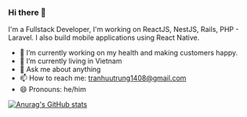 ### Hi there 👋
I'm a Fullstack Developer, I'm working on ReactJS, NestJS, Rails, PHP - Laravel. I also build mobile applications using React Native.

- 🔭 I’m currently working on my health and making customers happy.
- 🌱 I’m currently living in Vietnam
- 💬 Ask me about anything
- 📫 How to reach me: tranhuutrung1408@gmail.com
- 😄 Pronouns: he/him

[![Anurag's GitHub stats](https://github-readme-stats.vercel.app/api?username=TranHuuTrung)](https://github.com/anuraghazra/github-readme-stats)


<!--
**TranHuuTrung/TranHuuTrung** is a ✨ _special_ ✨ repository because its `README.md` (this file) appears on your GitHub profile.

Here are some ideas to get you started:

- 🔭 I’m currently working on ...
- 🌱 I’m currently learning ...
- 👯 I’m looking to collaborate on ...
- 🤔 I’m looking for help with ...
- 💬 Ask me about ...
- 📫 How to reach me: ...
- 😄 Pronouns: ...
- ⚡ Fun fact: ...
-->
